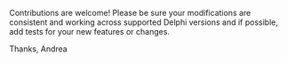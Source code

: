 Contributions are welcome!
Please be sure your modifications are consistent and working across supported Delphi versions and if possible, add tests for your new features or changes.

Thanks,
Andrea
